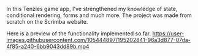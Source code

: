 In this Tenzies game app, I've strengthened my knowledge of state, conditional rendering, forms and much more.
The project was made from scratch on the Scrimba website.

Here is a preview of the functionality implemented so far.
https://user-images.githubusercontent.com/105444897/195202841-96a3d877-07da-4f85-a240-6bb9043dd89b.mp4

